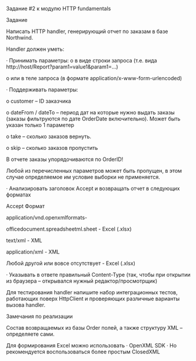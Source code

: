 Задание #2 к модулю HTTP fundamentals

Задание

Написать HTTP handler, генерирующий отчет по заказам в базе Northwind.

Handler должен уметь:

· Принимать параметры: o в виде строки запроса (т.е. вида http://host/Report?param1=value1&param1=...)

o или в теле запроса (в формате application/x-www-form-urlencoded)

· Поддерживать параметры:

o customer – ID заказчика

o dateFrom / dateTo – период дат на которые нужно выдать заказы (заказы фильтруются по дате OrderDate включительно). Может быть указан только 1 параметер

o take – сколько заказов вернуть.

o skip – сколько заказов пропустить

В отчете заказы упорядочиваются по OrderID!

Любой из перечисленных параметров может быть пропущен, в этом случае определяемое им условие выборки не применяется.

· Анализировать заголовок Accept и возвращать отчет в следующих форматах

Accept Формат

application/vnd.openxmlformats-

officedocument.spreadsheetml.sheet - Excel (.xlsx)

text/xml - XML

application/xml - XML

Любой другой или вовсе отсутствует - Excel (.xlsx)

· Указывать в ответе правильный Content-Type (так, чтобы при открытии из браузера – открывался нужный редактор/просмотрщик)

Для тестирования handler напишите набор интеграционных тестов, работающих поверх HttpClient и проверяющих различные варианты вызова handler.

Замечания по реализации

Состав возвращаемых из базы Order полей, а также структуру XML – определяете сами.

Для формирования Excel можно использовать · OpenXML SDK · Но рекомендуется воспользоваться более простым ClosedXML

